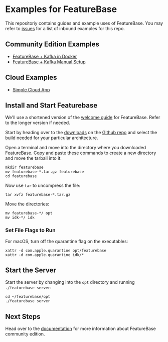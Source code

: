 # Examples for FeatureBase
This repositoriy contains guides and example uses of FeatureBase. You may refer to [issues](https://github.com/FeatureBaseDB/featurebase-examples/issues) for a list of inbound examples for this repo.

## Community Edition Examples
- [FeatureBase + Kafka in Docker](https://github.com/FeatureBaseDB/featurebase-examples/tree/main/docker-example#readme)
- [FeatureBase + Kafka Manual Setup](https://github.com/FeatureBaseDB/featurebase-examples/tree/main/kafka-starter#readme)

## Cloud Examples
- [Simple Cloud App](https://github.com/FeatureBaseDB/featurebase-examples/tree/main/simple-cloud-webapp#readme)

## Install and Start Featurebase
We'll use a shortened version of the [welcome guide](https://docs.featurebase.com/community/community-setup/community-install-config) for FeatureBase. Refer to the longer version if needed.

Start by heading over to the [downloads](https://github.com/FeatureBaseDB/FeatureBase/releases) on the [Github repo](https://github.com/FeatureBaseDB/featurebase) and select the build needed for your particular architecture.

Open a terminal and move into the directory where you downloaded FeatureBase. Copy and paste these commands to create a new directory and move the tarball into it:

```
mkdir featurebase
mv featurebase-*.tar.gz featurebase
cd featurebase
```

Now use `tar` to uncompress the file:

```
tar xvfz featurebase-*.tar.gz
```

Move the directories:

```
mv featurebase-*/ opt
mv idk-*/ idk
```

### Set File Flags to Run
For macOS, turn off the quarantine flag on the executables:

```
xattr -d com.apple.quarantine opt/featurebase
xattr -d com.apple.quarantine idk/*
```

## Start the Server
Start the server by changing into the `opt` directory and running `./featurebase server`:

```
cd ~/featurebase/opt
./featurebase server
```
## Next Steps
Head over to the [documentation](https://docs.featurebase.com/) for  more information about FeatureBase community edition.
